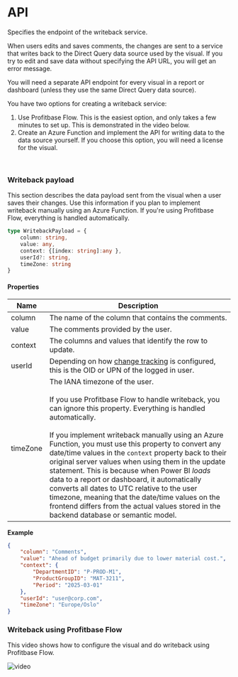 # API

Specifies the endpoint of the writeback service.

When users edits and saves comments, the changes are sent to a service that writes back to the Direct Query data source used by the visual. If you try to edit and save data without specifying the API URL, you will get an error message.  

You will need a separate API endpoint for every visual in a report or dashboard (unless they use the same Direct Query data source).  

You have two options for creating a writeback service:  
1) Use Profitbase Flow. This is the easiest option, and only takes a few minutes to set up. This is demonstrated in the video below.
2) Create an Azure Function and implement the API for writing data to the data source yourself. If you choose this option, you will need a license for the visual.

<br/>

### Writeback payload
This section describes the data payload sent from the visual when a user saves their changes. Use this information if you plan to implement writeback manually using an Azure Function. If you're using Profitbase Flow, everything is handled automatically.  

```typescript
type WritebackPayload = {
    column: string,
    value: any,
    context: {[index: string]:any },
    userId?: string,
    timeZone: string 
}
```

#### Properties
| Name         | Description                    |
|--------------|--------------------------------|
| column       | The name of the column that contains the comments. |
| value        | The comments provided by the user.                 |
| context      | The columns and values that identify the row to update. |
| userId       | Depending on how [change tracking](./change-tracking.md) is configured, this is the OID or UPN of the logged in user.|
| timeZone     | The IANA timezone of the user. <br/><br/> If you use Profitbase Flow to handle writeback, you can ignore this property. Everything is handled automatically.<br/><br/>If you implement writeback manually using an Azure Function, you must use this property to convert any date/time values in the `context` property back to their original server values when using them in the update statement. This is because when Power BI _loads_ data to a report or dashboard, it automatically converts all dates to UTC relative to the user timezone, meaning that the date/time values on the frontend differs from the actual values stored in the backend database or semantic model. |

**Example**
```json
{
    "column": "Comments",
    "value": "Ahead of budget primarily due to lower material cost.",
    "context": {
        "DepartmentID": "P-PROD-M1",
        "ProductGroupID": "MAT-3211",
        "Period": "2025-03-01"
    },
    "userId": "user@corp.com",
    "timeZone": "Europe/Oslo"
}

```

### Writeback using Profitbase Flow  
This video shows how to configure the visual and do writeback using Profitbase Flow.

![video](https://www.youtube.com/watch?v=PAAViWwxLdA)
